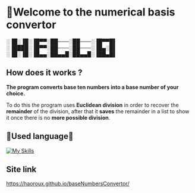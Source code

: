 # 👋Welcome to the numerical basis convertor
░▐█░▐█░▐█▀▀░██───░██───░▐█▀▀█▌  
░▐████░▐█▀▀░██───░██───░▐█▄░█▌  
░▐█░▐█░▐█▄▄░██▄▄█░██▄▄█░▐██▄█▌  
## How does it works ?
**The program converts base ten numbers into a base number of your choice.**  
  
To do this the program uses **Euclidean division** in order to recover the **remainder** of the division, after that it **saves** the remainder in a list to show it once there is no **more possible division**.
## 📙Used language📙
[![My Skills](https://skillicons.dev/icons?i=js,html,css)](https://skillicons.dev)  
## Site link
https://haoroux.github.io/baseNumbersConvertor/
